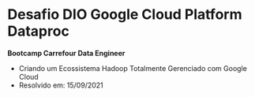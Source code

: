 # Desafio DIO Google Cloud Platform Dataproc





**Bootcamp Carrefour Data Engineer**

* Criando um Ecossistema Hadoop Totalmente Gerenciado com Google Cloud
* Resolvido em: 15/09/2021







